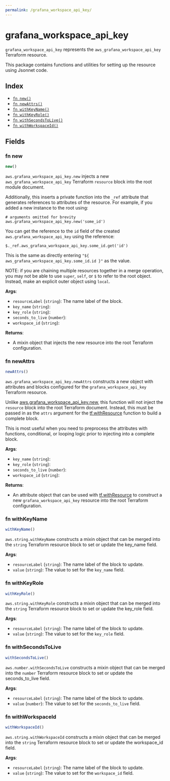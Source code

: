 ```yaml
---
permalink: /grafana_workspace_api_key/
---
```


# grafana_workspace_api_key

`grafana_workspace_api_key` represents the `aws_grafana_workspace_api_key` Terraform resource.



This package contains functions and utilities for setting up the resource using Jsonnet code.


## Index

* [`fn new()`](#fn-new)
* [`fn newAttrs()`](#fn-newattrs)
* [`fn withKeyName()`](#fn-withkeyname)
* [`fn withKeyRole()`](#fn-withkeyrole)
* [`fn withSecondsToLive()`](#fn-withsecondstolive)
* [`fn withWorkspaceId()`](#fn-withworkspaceid)

## Fields

### fn new

```ts
new()
```


`aws.grafana_workspace_api_key.new` injects a new `aws_grafana_workspace_api_key` Terraform `resource`
block into the root module document.

Additionally, this inserts a private function into the `_ref` attribute that generates references to attributes of the
resource. For example, if you added a new instance to the root using:

    # arguments omitted for brevity
    aws.grafana_workspace_api_key.new('some_id')

You can get the reference to the `id` field of the created `aws.grafana_workspace_api_key` using the reference:

    $._ref.aws_grafana_workspace_api_key.some_id.get('id')

This is the same as directly entering `"${ aws_grafana_workspace_api_key.some_id.id }"` as the value.

NOTE: if you are chaining multiple resources together in a merge operation, you may not be able to use `super`, `self`,
or `$` to refer to the root object. Instead, make an explicit outer object using `local`.

**Args**:
  - `resourceLabel` (`string`): The name label of the block.
  - `key_name` (`string`): 
  - `key_role` (`string`): 
  - `seconds_to_live` (`number`): 
  - `workspace_id` (`string`): 

**Returns**:
- A mixin object that injects the new resource into the root Terraform configuration.


### fn newAttrs

```ts
newAttrs()
```


`aws.grafana_workspace_api_key.newAttrs` constructs a new object with attributes and blocks configured for the `grafana_workspace_api_key`
Terraform resource.

Unlike [aws.grafana_workspace_api_key.new](#fn-grafana_workspace_api_keynew), this function will not inject the `resource`
block into the root Terraform document. Instead, this must be passed in as the `attrs` argument for the
[tf.withResource](https://github.com/tf-libsonnet/core/tree/main/docs#fn-withresource) function to build a complete block.

This is most useful when you need to preprocess the attributes with functions, conditional, or looping logic prior to
injecting into a complete block.

**Args**:
  - `key_name` (`string`): 
  - `key_role` (`string`): 
  - `seconds_to_live` (`number`): 
  - `workspace_id` (`string`): 

**Returns**:
  - An attribute object that can be used with [tf.withResource](https://github.com/tf-libsonnet/core/tree/main/docs#fn-withresource) to construct a new `grafana_workspace_api_key` resource into the root Terraform configuration.


### fn withKeyName

```ts
withKeyName()
```

`aws.string.withKeyName` constructs a mixin object that can be merged into the `string`
Terraform resource block to set or update the key_name field.



**Args**:
  - `resourceLabel` (`string`): The name label of the block to update.
  - `value` (`string`): The value to set for the `key_name` field.


### fn withKeyRole

```ts
withKeyRole()
```

`aws.string.withKeyRole` constructs a mixin object that can be merged into the `string`
Terraform resource block to set or update the key_role field.



**Args**:
  - `resourceLabel` (`string`): The name label of the block to update.
  - `value` (`string`): The value to set for the `key_role` field.


### fn withSecondsToLive

```ts
withSecondsToLive()
```

`aws.number.withSecondsToLive` constructs a mixin object that can be merged into the `number`
Terraform resource block to set or update the seconds_to_live field.



**Args**:
  - `resourceLabel` (`string`): The name label of the block to update.
  - `value` (`number`): The value to set for the `seconds_to_live` field.


### fn withWorkspaceId

```ts
withWorkspaceId()
```

`aws.string.withWorkspaceId` constructs a mixin object that can be merged into the `string`
Terraform resource block to set or update the workspace_id field.



**Args**:
  - `resourceLabel` (`string`): The name label of the block to update.
  - `value` (`string`): The value to set for the `workspace_id` field.
